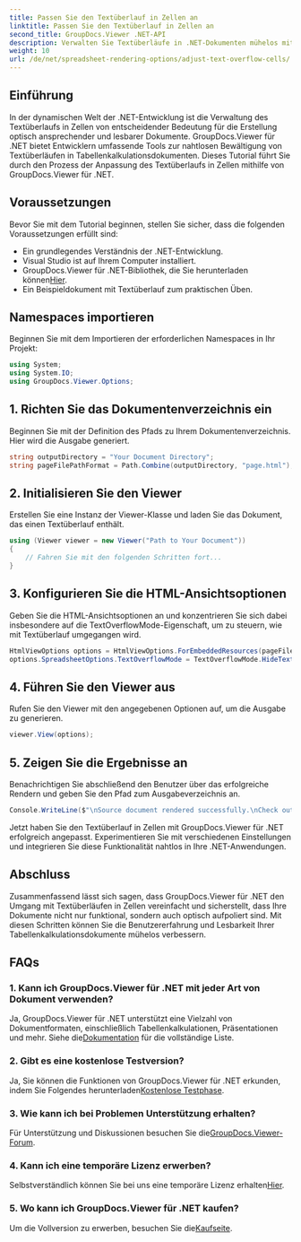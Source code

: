 ```yaml
---
title: Passen Sie den Textüberlauf in Zellen an
linktitle: Passen Sie den Textüberlauf in Zellen an
second_title: GroupDocs.Viewer .NET-API
description: Verwalten Sie Textüberläufe in .NET-Dokumenten mühelos mit GroupDocs.Viewer. Verbessern Sie die Lesbarkeit und das Benutzererlebnis. Laden Sie jetzt Ihre kostenlose Testversion herunter.
weight: 10
url: /de/net/spreadsheet-rendering-options/adjust-text-overflow-cells/
---
```

## Einführung
In der dynamischen Welt der .NET-Entwicklung ist die Verwaltung des Textüberlaufs in Zellen von entscheidender Bedeutung für die Erstellung optisch ansprechender und lesbarer Dokumente. GroupDocs.Viewer für .NET bietet Entwicklern umfassende Tools zur nahtlosen Bewältigung von Textüberläufen in Tabellenkalkulationsdokumenten. Dieses Tutorial führt Sie durch den Prozess der Anpassung des Textüberlaufs in Zellen mithilfe von GroupDocs.Viewer für .NET.
## Voraussetzungen
Bevor Sie mit dem Tutorial beginnen, stellen Sie sicher, dass die folgenden Voraussetzungen erfüllt sind:
- Ein grundlegendes Verständnis der .NET-Entwicklung.
- Visual Studio ist auf Ihrem Computer installiert.
- GroupDocs.Viewer für .NET-Bibliothek, die Sie herunterladen können[Hier](https://releases.groupdocs.com/viewer/net/).
- Ein Beispieldokument mit Textüberlauf zum praktischen Üben.
## Namespaces importieren
Beginnen Sie mit dem Importieren der erforderlichen Namespaces in Ihr Projekt:
```csharp
using System;
using System.IO;
using GroupDocs.Viewer.Options;
```
## 1. Richten Sie das Dokumentenverzeichnis ein
Beginnen Sie mit der Definition des Pfads zu Ihrem Dokumentenverzeichnis. Hier wird die Ausgabe generiert.
```csharp
string outputDirectory = "Your Document Directory";
string pageFilePathFormat = Path.Combine(outputDirectory, "page.html");
```
## 2. Initialisieren Sie den Viewer
Erstellen Sie eine Instanz der Viewer-Klasse und laden Sie das Dokument, das einen Textüberlauf enthält.
```csharp
using (Viewer viewer = new Viewer("Path to Your Document"))
{
    // Fahren Sie mit den folgenden Schritten fort...
}
```
## 3. Konfigurieren Sie die HTML-Ansichtsoptionen
Geben Sie die HTML-Ansichtsoptionen an und konzentrieren Sie sich dabei insbesondere auf die TextOverflowMode-Eigenschaft, um zu steuern, wie mit Textüberlauf umgegangen wird.
```csharp
HtmlViewOptions options = HtmlViewOptions.ForEmbeddedResources(pageFilePathFormat);
options.SpreadsheetOptions.TextOverflowMode = TextOverflowMode.HideText;
```
## 4. Führen Sie den Viewer aus
Rufen Sie den Viewer mit den angegebenen Optionen auf, um die Ausgabe zu generieren.
```csharp
viewer.View(options);
```
## 5. Zeigen Sie die Ergebnisse an
Benachrichtigen Sie abschließend den Benutzer über das erfolgreiche Rendern und geben Sie den Pfad zum Ausgabeverzeichnis an.
```csharp
Console.WriteLine($"\nSource document rendered successfully.\nCheck output in {outputDirectory}.");
```
Jetzt haben Sie den Textüberlauf in Zellen mit GroupDocs.Viewer für .NET erfolgreich angepasst. Experimentieren Sie mit verschiedenen Einstellungen und integrieren Sie diese Funktionalität nahtlos in Ihre .NET-Anwendungen.
## Abschluss
Zusammenfassend lässt sich sagen, dass GroupDocs.Viewer für .NET den Umgang mit Textüberläufen in Zellen vereinfacht und sicherstellt, dass Ihre Dokumente nicht nur funktional, sondern auch optisch aufpoliert sind. Mit diesen Schritten können Sie die Benutzererfahrung und Lesbarkeit Ihrer Tabellenkalkulationsdokumente mühelos verbessern.
## FAQs
### 1. Kann ich GroupDocs.Viewer für .NET mit jeder Art von Dokument verwenden?
 Ja, GroupDocs.Viewer für .NET unterstützt eine Vielzahl von Dokumentformaten, einschließlich Tabellenkalkulationen, Präsentationen und mehr. Siehe die[Dokumentation](https://tutorials.groupdocs.com/viewer/net/) für die vollständige Liste.
### 2. Gibt es eine kostenlose Testversion?
 Ja, Sie können die Funktionen von GroupDocs.Viewer für .NET erkunden, indem Sie Folgendes herunterladen[Kostenlose Testphase](https://releases.groupdocs.com/).
### 3. Wie kann ich bei Problemen Unterstützung erhalten?
 Für Unterstützung und Diskussionen besuchen Sie die[GroupDocs.Viewer-Forum](https://forum.groupdocs.com/c/viewer/9).
### 4. Kann ich eine temporäre Lizenz erwerben?
 Selbstverständlich können Sie bei uns eine temporäre Lizenz erhalten[Hier](https://purchase.groupdocs.com/temporary-license/).
### 5. Wo kann ich GroupDocs.Viewer für .NET kaufen?
 Um die Vollversion zu erwerben, besuchen Sie die[Kaufseite](https://purchase.groupdocs.com/buy).
